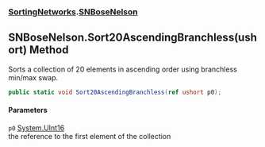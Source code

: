 ### [SortingNetworks](./SortingNetworks.md 'SortingNetworks').[SNBoseNelson](./SortingNetworks-SNBoseNelson.md 'SortingNetworks.SNBoseNelson')
## SNBoseNelson.Sort20AscendingBranchless(ushort) Method
Sorts a collection of 20 elements in ascending order using branchless min/max swap.  
```csharp
public static void Sort20AscendingBranchless(ref ushort p0);
```
#### Parameters
<a name='SortingNetworks-SNBoseNelson-Sort20AscendingBranchless(ushort)-p0'></a>
`p0` [System.UInt16](https://docs.microsoft.com/en-us/dotnet/api/System.UInt16 'System.UInt16')  
the reference to the first element of the collection  
  
